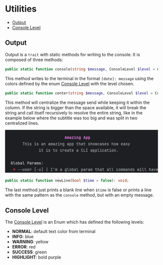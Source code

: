 # Utilities

- [Output](#output)
- [Console Level](#console-level)

## Output
Output is a ``trait`` with static methods for writing to the console.
It is composed of three methods:
```php
public static function console(string $message, ConsoleLevel $level = ConsoleLevel::NORMAL): void
```
This method writes to the terminal in the format ``[date]: message`` using the
colors defined by the enum [Console Level](#console-level) with the level chosen.

```php
public static function center(string $message, ConsoleLevel $level = ConsoleLevel::NORMAL, int $columns = 60): void;
```
This method will centralize the message send while keeping it within the column.
If the string is bigger than the space available, it will break the string and
call itself recursively to resolve the entire string, like in the example below
where the subtitle was too big and was split in two centralized lines.
<div style="text-align: center">
    <img src="./../assets/centralized.jpg" />
</div>

```php
public static function newLine(bool $time = false): void;
```
The last method just prints a blank line when ``$time`` is false or prints a
line with the same pattern as the ``console`` method, but with an empty message.

## Console Level
The [Console Level](./../src/Types/ConsoleLevel.php) is an Enum which has defined the following levels:

- **NORMAL**: default text color from terminal
- **INFO**: blue
- **WARNING**: yellow
- **ERROR**: red
- **SUCCESS**: green
- **HIGHLIGHT**: bold purple
